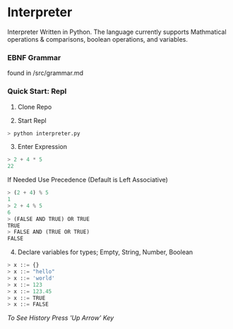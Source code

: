 # Interpreter #
Interpreter Written in Python. The language currently supports Mathmatical operations & comparisons, boolean operations, and variables.

### EBNF Grammar ###
found in /src/grammar.md

### Quick Start: Repl ###
1. Clone Repo

2. Start Repl
```py
> python interpreter.py
```

3. Enter Expression
```py
> 2 + 4 * 5
22
```

If Needed Use Precedence (Default is Left Associative)
```py
> (2 + 4) % 5
1
> 2 + 4 % 5
6
> (FALSE AND TRUE) OR TRUE
TRUE
> FALSE AND (TRUE OR TRUE)
FALSE
```

4. Declare variables for types; Empty, String, Number, Boolean
```py
> x ::= {}
> x ::= "hello"
> x ::= 'world'
> x ::= 123
> x ::= 123.45
> x ::= TRUE
> x ::= FALSE
```

*To See History Press 'Up Arrow' Key*
